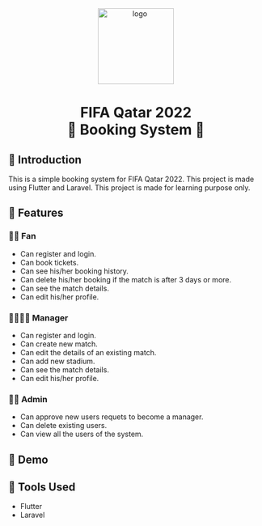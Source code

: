 <center>
<img src="C:\flutter_projects\fifa2022\assets\images\logo2.png" alt="logo" width="150"  />
<H1>
FIFA Qatar 2022 <br>🎫 Booking System 🎫
</H1>

</center>

## 📌 Introduction

This is a simple booking system for FIFA Qatar 2022. This project is made using Flutter and Laravel. This project is made for learning purpose only.

## 📌 Features

### 🤸‍♀️ Fan

- Can register and login.
- Can book tickets.
- Can see his/her booking history.
- Can delete his/her booking if the match is after 3 days or more.
- Can see the match details.
- Can edit his/her profile.

### 👩‍💼👨‍💼 Manager

- Can register and login.
- Can create new match.
- Can edit the details of an existing match.
- Can add new stadium.
- Can see the match details.
- Can edit his/her profile.

### 👩‍💻 Admin

- Can approve new users requets to become a manager.
- Can delete existing users.
- Can view all the users of the system.

## 📌 Demo

## 📌 Tools Used

- Flutter
- Laravel
